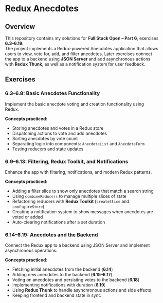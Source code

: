 # Redux Anecdotes  

## Overview  

This repository contains my solutions for **Full Stack Open – Part 6**, exercises **6.3–6.19**.  
The project implements a Redux-powered Anecdotes application that allows users to view, vote for, add, and filter anecdotes. Later exercises connect the app to a backend using **JSON Server** and add asynchronous actions with **Redux Thunk**, as well as a notification system for user feedback.

## Exercises  

### 6.3–6.8: Basic Anecdotes Functionality  

Implement the basic anecdote voting and creation functionality using Redux.

**Concepts practiced:**  

- Storing anecdotes and votes in a Redux store  
- Dispatching actions to vote and add anecdotes  
- Sorting anecdotes by vote count  
- Separating logic into components: `AnecdoteList` and `AnecdoteForm`  
- Testing reducers and state updates  

### 6.9–6.13: Filtering, Redux Toolkit, and Notifications  

Enhance the app with filtering, notifications, and modern Redux patterns.

**Concepts practiced:**  

- Adding a filter slice to show only anecdotes that match a search string  
- Using `combineReducers` to manage multiple slices of state  
- Refactoring reducers with **Redux Toolkit** (`createSlice` and `configureStore`)  
- Creating a notification system to show messages when anecdotes are voted or added  
- Auto-clearing notifications after a set duration  

### 6.14–6.19: Anecdotes and the Backend  

Connect the Redux app to a backend using JSON Server and implement asynchronous operations.

**Concepts practiced:**  

- Fetching initial anecdotes from the backend (**6.14**)  
- Adding new anecdotes to the backend (**6.15–6.17**)  
- Voting on anecdotes and persisting votes to the backend (**6.18**)  
- Implementing notifications with duration (**6.19**)  
- Using **Redux Thunk** to handle asynchronous actions and side effects  
- Keeping frontend and backend state in sync  
